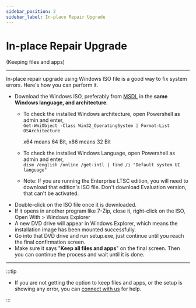```yaml
---
sidebar_position: 2
sidebar_label: In-place Repair Upgrade
---
```


# In-place Repair Upgrade

(Keeping files and apps)

---

In-place repair upgrade using Windows ISO file is a good way to fix system errors. Here's how you can perform it.

-   Download the Windows ISO, preferably from [MSDL](https://msdl.gravesoft.dev/) in the **same Windows language, and architecture**.
    -   To check the installed Windows architecture, open Powershell as admin and enter,\
        `Get-WmiObject -Class Win32_OperatingSystem | Format-List OSArchitecture`

        x64 means 64 Bit, x86 means 32 Bit

    -   To check the installed Windows Language, open Powershell as admin and enter,\
        `dism /english /online /get-intl | find /i "Default system UI language"`

    -   Note: If you are running the Enterprise LTSC edition, you will need to download that edition's ISO file. Don't download Evaluation version, that can't be activated.
-   Double-click on the ISO file once it is downloaded.
-   If it opens in another program like 7-Zip, close it, right-click on the ISO, Open With \> Windows Explorer
-   A new DVD drive will appear in Windows Explorer, which means the installation image has been mounted successfully.
-   Go into that DVD drive and run setup.exe, just continue until you reach the final confirmation screen.
-   Make sure it says "**Keep all files and apps**" on the final screen. Then you can continue the process and wait until it is done.

---

:::tip

-   If you are not getting the option to keep files and apps, or the setup is showing any error, you can [connect with us](../troubleshoot) for help.

:::
